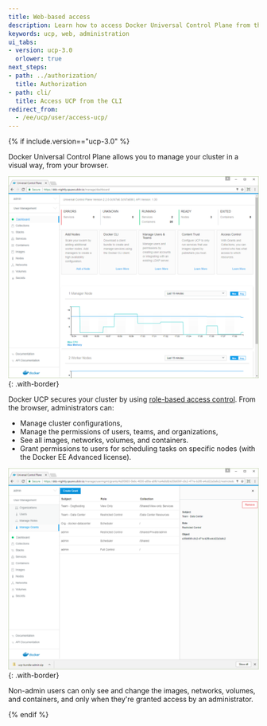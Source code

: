 ```yaml
---
title: Web-based access
description: Learn how to access Docker Universal Control Plane from the web browser.
keywords: ucp, web, administration
ui_tabs:
- version: ucp-3.0
  orlower: true
next_steps:
- path: ../authorization/
  title: Authorization
- path: cli/
  title: Access UCP from the CLI
redirect_from:
  - /ee/ucp/user/access-ucp/
---
```

{% if include.version=="ucp-3.0" %}

Docker Universal Control Plane allows you to manage your cluster in a visual
way, from your browser.

![](../images/web-based-access-1.png){: .with-border}


Docker UCP secures your cluster by using
[role-based access control](../../access-control/index.md).
From the browser, administrators can:

* Manage cluster configurations,
* Manage the permissions of users, teams, and organizations,
* See all images, networks, volumes, and containers.
* Grant permissions to users for scheduling tasks on specific nodes
  (with the Docker EE Advanced license).  

![](../images/web-based-access-2.png){: .with-border}

Non-admin users can only see and change the images, networks, volumes, and
containers, and only when they're granted access by an administrator.

{% endif %}
